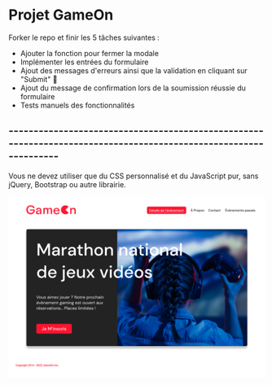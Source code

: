 # Projet GameOn
Forker le repo et finir les 5 tâches suivantes : 

* Ajouter la fonction pour fermer la modale
* Implémenter les entrées du formulaire
* Ajout des messages d'erreurs ainsi que la validation en cliquant sur "Submit" :incoming_envelope:
* Ajout du message de confirmation lors de la soumission réussie du formulaire
* Tests manuels des fonctionnalités

## ---------------------------------------------------------------------------------------------------------------- ##

Vous ne devez utiliser que du CSS personnalisé et du JavaScript pur, sans jQuery, Bootstrap ou autre librairie.


![alt text](https://github.com/Odul68/GameOn-website-FR/blob/master/16395717662959_HomePage.png)
